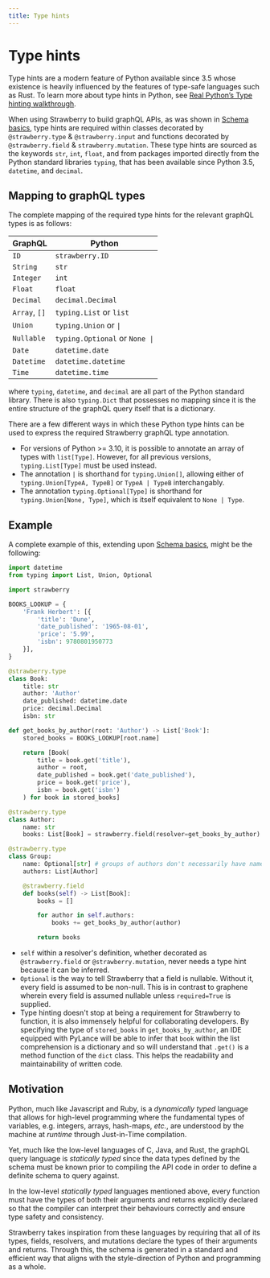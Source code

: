 ```yaml
---
title: Type hints
---
```


# Type hints

Type hints are a modern feature of Python available since 3.5 whose existence is
heavily influenced by the features of type-safe languages such as Rust. To learn
more about type hints in Python, see
[Real Python’s Type hinting walkthrough](https://realpython.com/lessons/type-hinting/).

When using Strawberry to build graphQL APIs, as was shown in
[Schema basics](https://strawberry.rocks/docs/general/schema-basics), type hints
are required within classes decorated by `@strawberry.type` &
`@strawberry.input` and functions decorated by `@strawberry.field` &
`strawberry.mutation`. These type hints are sourced as the keywords `str`,
`int`, `float`, and from packages imported directly from the Python standard
libraries `typing`, that has been available since Python 3.5, `datetime`, and
`decimal`.

## Mapping to graphQL types

The complete mapping of the required type hints for the relevant graphQL types
is as follows:

| GraphQL       | Python                         |
| ------------- | ------------------------------ |
| `ID`          | `strawberry.ID`                |
| `String`      | `str`                          |
| `Integer`     | `int`                          |
| `Float`       | `float`                        |
| `Decimal`     | `decimal.Decimal`              |
| `Array`, `[]` | `typing.List` or `list`        |
| `Union`       | `typing.Union` or `\|`         |
| `Nullable`    | `typing.Optional` or `None \|` |
| `Date`        | `datetime.date`                |
| `Datetime`    | `datetime.datetime`            |
| `Time`        | `datetime.time`                |

where `typing`, `datetime`, and `decimal` are all part of the Python standard
library. There is also `typing.Dict` that possesses no mapping since it is the
entire structure of the graphQL query itself that is a dictionary.

There are a few different ways in which these Python type hints can be used to
express the required Strawberry graphQL type annotation.

- For versions of Python >= 3.10, it is possible to annotate an array of types
  with `list[Type]`. However, for all previous versions, `typing.List[Type]`
  must be used instead.
- The annotation `|` is shorthand for `typing.Union[]`, allowing either of
  `typing.Union[TypeA, TypeB]` or `TypeA | TypeB` interchangably.
- The annotation `typing.Optional[Type]` is shorthand for
  `typing.Union[None, Type]`, which is itself equivalent to `None | Type`.

## Example

A complete example of this, extending upon
[Schema basics](https://strawberry.rocks/docs/general/schema-basics), might be
the following:

```python
import datetime
from typing import List, Union, Optional

import strawberry

BOOKS_LOOKUP = {
    'Frank Herbert': [{
        'title': 'Dune',
        'date_published': '1965-08-01',
        'price': '5.99',
        'isbn': 9780801950773
    }],
}

@strawberry.type
class Book:
    title: str
    author: 'Author'
    date_published: datetime.date
    price: decimal.Decimal
    isbn: str

def get_books_by_author(root: 'Author') -> List['Book']:
    stored_books = BOOKS_LOOKUP[root.name]

    return [Book(
        title = book.get('title'),
        author = root,
        date_published = book.get('date_published'),
        price = book.get('price'),
        isbn = book.get('isbn')
    ) for book in stored_books]

@strawberry.type
class Author:
    name: str
    books: List[Book] = strawberry.field(resolver=get_books_by_author)

@strawberry.type
class Group:
    name: Optional[str] # groups of authors don't necessarily have names
    authors: List[Author]

    @strawberry.field
    def books(self) -> List[Book]:
        books = []

        for author in self.authors:
            books += get_books_by_author(author)

        return books
```

- `self` within a resolver's definition, whether decorated as
  `@strawberry.field` or `@strawberry.mutation`, never needs a type hint because
  it can be inferred.
- `Optional` is the way to tell Strawberry that a field is nullable. Without it,
  every field is assumed to be non-null. This is in contrast to graphene wherein
  every field is assumed nullable unless `required=True` is supplied.
- Type hinting doesn't stop at being a requirement for Strawberry to function,
  it is also immensely helpful for collaborating developers. By specifying the
  type of `stored_books` in `get_books_by_author`, an IDE equipped with PyLance
  will be able to infer that `book` within the list comprehension is a
  dictionary and so will understand that `.get()` is a method function of the
  `dict` class. This helps the readability and maintainability of written code.

## Motivation

Python, much like Javascript and Ruby, is a _dynamically typed_ language that
allows for high-level programming where the fundamental types of variables, e.g.
integers, arrays, hash-maps, _etc._, are understood by the machine at _runtime_
through Just-in-Time compilation.

Yet, much like the low-level languages of C, Java, and Rust, the graphQL query
language is _statically typed_ since the data types defined by the schema must
be known prior to compiling the API code in order to define a definite schema to
query against.

In the low-level _statically typed_ languages mentioned above, every function
must have the types of both their arguments and returns explicitly declared so
that the compiler can interpret their behaviours correctly and ensure type
safety and consistency.

Strawberry takes inspiration from these languages by requiring that all of its
types, fields, resolvers, and mutations declare the types of their arguments and
returns. Through this, the schema is generated in a standard and efficient way
that aligns with the style-direction of Python and programming as a whole.
